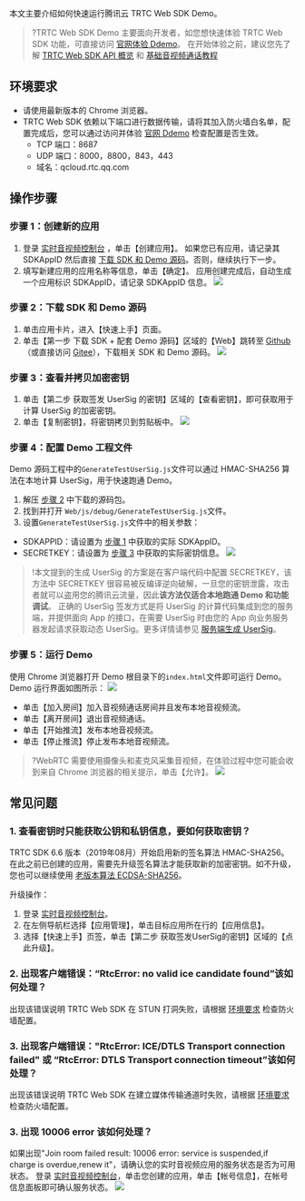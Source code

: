 本文主要介绍如何快速运行腾讯云 TRTC Web SDK Demo。

> ?TRTC Web SDK Demo 主要面向开发者，如您想快速体验 TRTC Web SDK 功能，可直接访问 [官网体验 Ddemo](https://trtc-1252463788.file.myqcloud.com/web/demo/official-demo/index.html)。
> 在开始体验之前，建议您先了解 [TRTC Web SDK API 概览](https://trtc-1252463788.file.myqcloud.com/web/docs/index.html) 和 [基础音视频通话教程](https://trtc-1252463788.file.myqcloud.com/web/docs/tutorial-01-basic-video-call.html)

<span id="requirements"></span>

## 环境要求

- 请使用最新版本的 Chrome 浏览器。
- TRTC Web SDK 依赖以下端口进行数据传输，请将其加入防火墙白名单，配置完成后，您可以通过访问并体验 [官网 Ddemo](https://trtc-1252463788.file.myqcloud.com/web/demo/official-demo/index.html) 检查配置是否生效。
  - TCP 端口：8687
  - UDP 端口：8000，8800，843，443
  - 域名：qcloud.rtc.qq.com

## 操作步骤

<span id="step1"></span>

### 步骤 1：创建新的应用

1. 登录 [实时音视频控制台](https://console.cloud.tencent.com/rav) ，单击【创建应用】。
   如果您已有应用，请记录其 SDKAppID 然后直接 [下载 SDK 和 Demo 源码](#step2)。否则，继续执行下一步。
2. 填写新建应用的应用名称等信息，单击【确定】。
   应用创建完成后，自动生成一个应用标识 SDKAppID，请记录 SDKAppID 信息。
   ![](https://main.qcloudimg.com/raw/1acc030cfc47e32bc36873c9a494b88a.png)

<span id="step2"></span>

### 步骤 2：下载 SDK 和 Demo 源码

1. 单击应用卡片，进入【快速上手】页面。
2. 单击【第一步 下载 SDK + 配套 Demo 源码】区域的【Web】跳转至 [Github](https://github.com/tencentyun/TRTCSDK)（或直接访问 [Gitee](https://gitee.com/cloudtencent/TRTCSDK)），下载相关 SDK 和 Demo 源码。
   ![](https://main.qcloudimg.com/raw/dc356e48e252440270448438b5568b41.png)

<span id="step3"></span>

### 步骤 3：查看并拷贝加密密钥

1. 单击【第二步 获取签发 UserSig 的密钥】区域的【查看密钥】，即可获取用于计算 UserSig 的加密密钥。
2. 单击【复制密钥】，将密钥拷贝到剪贴板中。
   ![](https://main.qcloudimg.com/raw/d0b780f7b28833533e12807d1b11d8be.png)

<span id="CopyKey"></span>

### 步骤 4：配置 Demo 工程文件

Demo 源码工程中的`GenerateTestUserSig.js`文件可以通过 HMAC-SHA256 算法在本地计算 UserSig，用于快速跑通 Demo。

1. 解压 [步骤 2](#step2) 中下载的源码包。
2. 找到并打开 `Web/js/debug/GenerateTestUserSig.js`文件。
3. 设置`GenerateTestUserSig.js`文件中的相关参数：

- SDKAPPID：请设置为 [步骤 1](#step1) 中获取的实际 SDKAppID。
- SECRETKEY：请设置为 [步骤 3](#step3) 中获取的实际密钥信息。
  ![](https://main.qcloudimg.com/raw/d8f5960ab7c08bb0a488ac7e98d162ba.png)

> !本文提到的生成 UserSig 的方案是在客户端代码中配置 SECRETKEY，该方法中 SECRETKEY 很容易被反编译逆向破解，一旦您的密钥泄露，攻击者就可以盗用您的腾讯云流量，因此**该方法仅适合本地跑通 Demo 和功能调试**。
> 正确的 UserSig 签发方式是将 UserSig 的计算代码集成到您的服务端，并提供面向 App 的接口，在需要 UserSig 时由您的 App 向业务服务器发起请求获取动态 UserSig。更多详情请参见 [服务端生成 UserSig](https://cloud.tencent.com/document/product/647/17275#Server)。

### 步骤 5：运行 Demo

使用 Chrome 浏览器打开 Demo 根目录下的`index.html`文件即可运行 Demo。
Demo 运行界面如图所示：
![](https://main.qcloudimg.com/raw/d261de9f7d9a467afcbd26cf273149a4.png)

- 单击【加入房间】加入音视频通话房间并且发布本地音视频流。
- 单击【离开房间】退出音视频通话。
- 单击【开始推流】发布本地音视频流。
- 单击【停止推流】停止发布本地音视频流。

> ?WebRTC 需要使用摄像头和麦克风采集音视频，在体验过程中您可能会收到来自 Chrome 浏览器的相关提示，单击【允许】。
> ![](https://main.qcloudimg.com/raw/2f595dc976970c5398efd993ade5b22b.png)

## 常见问题

### 1. 查看密钥时只能获取公钥和私钥信息，要如何获取密钥？

TRTC SDK 6.6 版本（2019年08月）开始启用新的签名算法 HMAC-SHA256。在此之前已创建的应用，需要先升级签名算法才能获取新的加密密钥。如不升级，您也可以继续使用 [老版本算法 ECDSA-SHA256](https://cloud.tencent.com/document/product/647/17275#.E8.80.81.E7.89.88.E6.9C.AC.E7.AE.97.E6.B3.95)。

升级操作：
 1. 登录 [实时音视频控制台](https://console.cloud.tencent.com/trtc)。
 2. 在左侧导航栏选择【应用管理】，单击目标应用所在行的【应用信息】。
 3. 选择【快速上手】页签，单击【第二步 获取签发UserSig的密钥】区域的【点此升级】。

### 2. 出现客户端错误：“RtcError: no valid ice candidate found”该如何处理？

出现该错误说明 TRTC Web SDK 在 STUN 打洞失败，请根据 [环境要求](#requirements) 检查防火墙配置。

### 3. 出现客户端错误："RtcError: ICE/DTLS Transport connection failed" 或 “RtcError: DTLS Transport connection timeout”该如何处理？

出现该错误说明 TRTC Web SDK 在建立媒体传输通道时失败，请根据 [环境要求](#requirements) 检查防火墙配置。

### 3. 出现 10006 error 该如何处理？

如果出现"Join room failed result: 10006 error: service is suspended,if charge is overdue,renew it"，请确认您的实时音视频应用的服务状态是否为可用状态。
登录 [实时音视频控制台](https://console.cloud.tencent.com/rav)，单击您创建的应用，单击【帐号信息】，在帐号信息面板即可确认服务状态。
![](https://main.qcloudimg.com/raw/13c9b520ea333804cffb4e2c4273fced.png)
